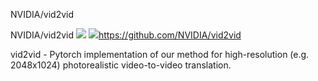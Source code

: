 NVIDIA/vid2vid

NVIDIA/vid2vid
![](../_resources/c1cb79b3abcfc361ffd7a26f24ccf79a.png)
![](../_resources/8e7c4882d6ca034f0e14355cbae1d8f9.png)https://github.com/NVIDIA/vid2vid

vid2vid - Pytorch implementation of our method for high-resolution (e.g. 2048x1024) photorealistic video-to-video translation.